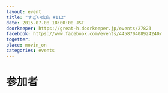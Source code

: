 ```yaml
---
layout: event
title: "すごい広島 #112"
date: 2015-07-08 18:00:00 JST
doorkeeper: https://great-h.doorkeeper.jp/events/27823
facebook: https://www.facebook.com/events/445870408924240/
togetter:
place: movin_on
categories: events
---
```


# 参加者
